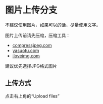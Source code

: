 # 图片上传分支

不建议使用图片，如果可以的话，尽量使用文字。

图片上传前请先压缩，压缩工具：

* [compressjpeg.com](https://compressjpeg.com/zh/)
* [yasuotu.com](https://www.yasuotu.com/)
* [iloveimg.com](https://www.iloveimg.com/zh-cn/compress-image/compress-jpg)

建议优先选择JPG格式图片

## 上传方式

点击右上角的“Upload files”